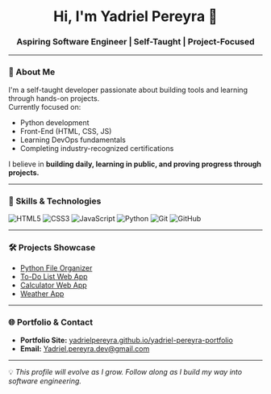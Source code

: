 <p align="center">
  
<h1 align="center">Hi, I'm Yadriel Pereyra 👋</h1>
<h3 align="center">Aspiring Software Engineer | Self-Taught | Project-Focused</h3>

---

### 🚀 About Me
I'm a self-taught developer passionate about building tools and learning through hands-on projects.  
Currently focused on:
- Python development
- Front-End (HTML, CSS, JS)
- Learning DevOps fundamentals
- Completing industry-recognized certifications

I believe in **building daily, learning in public, and proving progress through projects.**

---

### 🔧 Skills & Technologies
<img src="https://img.shields.io/badge/HTML5-E34F26?style=for-the-badge&logo=html5&logoColor=white" alt="HTML5">
<img src="https://img.shields.io/badge/CSS3-1572B6?style=for-the-badge&logo=css3&logoColor=white" alt="CSS3">
<img src="https://img.shields.io/badge/JavaScript-F7DF1E?style=for-the-badge&logo=javascript&logoColor=black" alt="JavaScript">
<img src="https://img.shields.io/badge/Python-3776AB?style=for-the-badge&logo=python&logoColor=white" alt="Python">
<img src="https://img.shields.io/badge/Git-F05032?style=for-the-badge&logo=git&logoColor=white" alt="Git">
<img src="https://img.shields.io/badge/GitHub-181717?style=for-the-badge&logo=github&logoColor=white" alt="GitHub">

---

### 🛠️ Projects Showcase
- [Python File Organizer](https://github.com/YadrielPereyra/python-file-organizer)  
- [To-Do List Web App](https://github.com/YadrielPereyra/todo-app)  
- [Calculator Web App](https://github.com/YadrielPereyra/calculator-app)  
- [Weather App](https://github.com/YadrielPereyra/weather-app)  

---

### 🌐 Portfolio & Contact
- **Portfolio Site:** [yadrielpereyra.github.io/yadriel-pereyra-portfolio](https://yadrielpereyra.github.io/yadriel-pereyra-portfolio/)
- **Email:** [Yadriel.pereyra.dev@gmail.com](mailto:Yadriel.pereyra.dev@gmail.com)

---

💡 *This profile will evolve as I grow. Follow along as I build my way into software engineering.*
